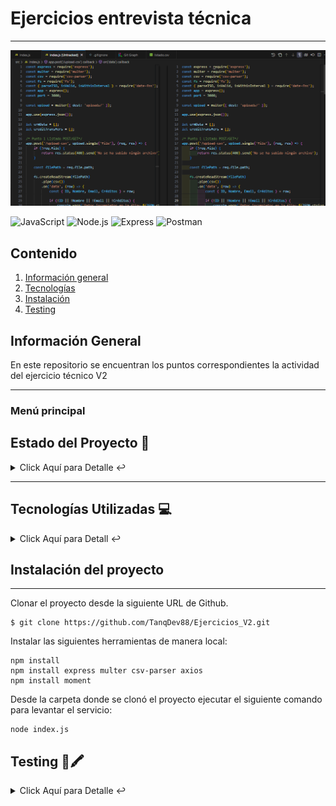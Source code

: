 # Ejercicios entrevista técnica
***

![Image text](https://github.com/TanqDev88/Ejercicios_V2/blob/main/Image.png)

![JavaScript](https://img.shields.io/badge/JavaScript-F7DF1E?style=for-the-badge&logo=javascript&logoColor=black)
![Node.js](https://img.shields.io/badge/Node.js-43853D?style=for-the-badge&logo=node-dot-js&logoColor=white)
![Express](https://img.shields.io/badge/Express-000000?style=for-the-badge&logo=express&logoColor=white)
![Postman](https://img.shields.io/badge/Postman-FF6C37?style=for-the-badge&logo=postman&logoColor=white)

## Contenido
1. [Información general](#general-info)
2. [Tecnologías](#technologies)
3. [Instalación](#installation)
4. [Testing](#testing)


<a name="general-info"></a>
## Información General 
En este repositorio se encuentran los puntos correspondientes la actividad del ejercicio técnico V2
***

### Menú principal

## Estado del Proyecto 🚧 
<details>
    <summary>Click Aquí para Detalle ↩️</summary>
    <br>
   <p align="justify">El proyecto se encuentra finalizado. Ya se encuentran listas las funcionalidades solicitadas🔨 </p>
   </details>
   <hr>

<a name="technologies"></a> 
   ## Tecnologías Utilizadas  💻 

<details>
    <summary>Click Aquí para Detall ↩️</summary>
    <br>
   <p>Tecnologías Utilizada:</p>
<ul>
  <li>JS: <a href="https://www.javascript.com/">Enlace a la documentación oficial</a></li>
   <li>Node.js: <a href="https://nodejs.org/en">Enlace a la documentación oficial</a> </li>
   <li>Express Frameork: <a href="https://expressjs.com/es/">Enlace a la documentación oficial</a></li>
    <li>Postman: <a href="https://www.postman.com/">Enlace a la documentación oficial</a>
</ul>

   </details>

 <a name="installation"></a>  
## Instalación del proyecto
***
Clonar el proyecto desde la siguiente URL de Github. 
```
$ git clone https://github.com/TanqDev88/Ejercicios_V2.git

```
Instalar las siguientes herramientas de manera local:
```
npm install
npm install express multer csv-parser axios
npm install moment

```
Desde la carpeta donde se clonó el proyecto ejecutar el siguiente comando para levantar el servicio:
```
node index.js

```
<a name="testing"></a>  
## Testing  📖🖍️
   
<details>
    <summary>Click Aquí para Detalle ↩️</summary>
    <br>
   <p>1 - POST - Listado</p>
<ul>
  
  PASOS<br>
1- Seleccionar método POST e ingresar la URL = "http://localhost:3000/upload-csv" <br> 
2- Desde la pestaña Body seleccionar la opción "form-data".<br> 
3- Añadir el campo "file" asignando el valor "File"<br>
4- Cargar el archivo listado.csv (adjunto en el mail y disponible en el proyecto)<br>
5- Enviar el POST
</ul>

   <p>2 - POST - Credito</p>
<ul>
  
  PASOS<br>
1- Seleccionar método POST e ingresar la URL = "http://localhost:3000/transfer-credits"<br> 
2- Desde la pestaña Body seleccionar la opción "raw".<br> 
3- Ingresar el siguiente JSON de prueba:<br>
```
{
  "fromID": "1",
  "toID": "2",
  "amount": 5
}

```
5- Enviar el POST
</ul>

<p>3 - GET - Reporte</p>
<ul>
  
  PASOS<br>
1- Seleccionar método GET e ingresar la URL = "[http://localhost:3000/upload-csv](http://localhost:3000/report-credits?startDate=2024-07-01&endDate=2024-08-31)" <br> 
2- Añadir la key "startDate" asignando el valor "2024-07-01"<br>
2- Añadir la key "endDate" asignando el valor "2024-08-01"<br>
2- Enviar el GET.
</ul>

